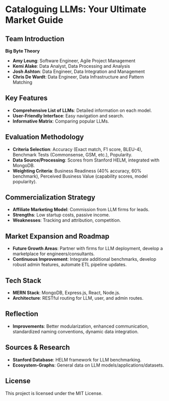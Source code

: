 # Cataloguing LLMs: Your Ultimate Market Guide

## Team Introduction
**Big Byte Theory**  
- **Amy Leung**: Software Engineer, Agile Project Management  
- **Kemi Alake**: Data Analyst, Data Processing and Analysis  
- **Josh Ashton**: Data Engineer, Data Integration and Management  
- **Chris De Wardt**: Data Engineer, Data Infrastructure and Pattern Matching  

## Key Features
- **Comprehensive List of LLMs**: Detailed information on each model.
- **User-Friendly Interface**: Easy navigation and search.
- **Informative Matrix**: Comparing popular LLMs.

## Evaluation Methodology
- **Criteria Selection**: Accuracy (Exact match, F1 score, BLEU-4), Benchmark Tests (Commonsense, GSM, etc.), Popularity.
- **Data Source/Processing**: Scores from Stanford HELM, integrated with MongoDB.
- **Weighting Criteria**: Business Readiness (40% accuracy, 60% benchmark), Perceived Business Value (capability scores, model popularity).

## Commercialization Strategy
- **Affiliate Marketing Model**: Commission from LLM firms for leads.
- **Strengths**: Low startup costs, passive income.
- **Weaknesses**: Tracking and attribution, competition.

## Market Expansion and Roadmap
- **Future Growth Areas**: Partner with firms for LLM deployment, develop a marketplace for engineers/consultants.
- **Continuous Improvement**: Integrate additional benchmarks, develop robust admin features, automate ETL pipeline updates.

## Tech Stack
- **MERN Stack**: MongoDB, Express.js, React, Node.js.
- **Architecture**: RESTful routing for LLM, user, and admin routes.

## Reflection
- **Improvements**: Better modularization, enhanced communication, standardized naming conventions, dynamic data integration.

## Sources & Research
- **Stanford Database**: HELM framework for LLM benchmarking.
- **Ecosystem-Graphs**: General data on LLM models/applications/datasets.

## License
This project is licensed under the MIT License.
